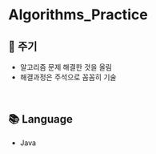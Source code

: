 # Algorithms_Practice   

## :date: 주기   
* 알고리즘 문제 해결한 것을 올림
* 해결과정은 주석으로 꼼꼼히 기술
<br>
    
## :books: Language   
* Java
<br>    

